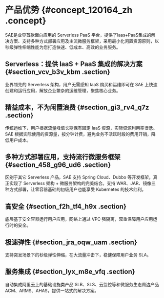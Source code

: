 # 产品优势 {#concept_120164_zh .concept}

SAE是业界首款面向应用的 Serverless PaaS 平台，提供了Iaas+PaaS集成的解决方案、支持多种方式部署应用及主流微服务框架，采用最小化闲置资源原则，以秒级弹性伸缩性能为您打造快速、低成本、高效的业务服务。

## Serverless：提供 IaaS + PaaS 集成的解决方案 {#section_vcv_b3v_kbm .section}

业界领先的 Serverless 架构，用户无需感知 IaaS 购买和运维即可在 SAE 上快速创建和运行应用，解放企业繁杂的运维管理，聚焦核心业务。

## 精益成本，不为闲置浪费 {#section_gi3_rv4_q7z .section}

传统运维下，用户根据流量峰值长期保有固定 IaaS 资源，实际资源利用率很低。SAE 根据实际使用的资源量，按分钟计费，避免业务不活跃时段的费用开销，降低用户成本。

## 多种方式部署应用，支持流行微服务框架 {#section_458_g96_ud6 .section}

区别于其它 Serverless 产品，SAE 支持 Spring Cloud、Dubbo 等开发框架，真正实现了 Serverless 架构 + 微服务架构的完美结合。支持 WAR、JAR、镜像三种方式部署，让零容器基础的初级用户也能享受 Kubernetes 的技术红利。

## 高安全 {#section_f2h_tf4_h9x .section}

底层基于安全容器运行用户应用，网络上通过 VPC 强隔离，双重保障用户应用运行时的安全。

## 极速弹性 {#section_jra_oqw_uam .section}

支持突发场景下的秒级弹性伸缩，在大流量冲击下，稳健保障用户业务 SLA。

## 服务集成 {#section_lyx_m8e_vfq .section}

自动集成阿里云上的基础设施类产品 SLB、SLS、云监控等和微服务生态周边产品 ACM、ARMS、AHAS，提供一站式的解决方案。

